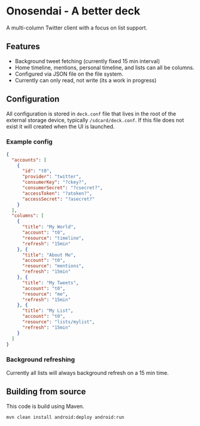 Onosendai - A better deck
=========================

A multi-column Twitter client with a focus on list support.

Features
--------

* Background tweet fetching (currently fixed 15 min interval)
* Home timeline, mentions, personal timeline, and lists can all be columns.
* Configured via JSON file on the file system.
* Currently can only read, not write (its a work in progress)

Configuration
-------------

All configuration is stored in `deck.conf` file that lives in the root
of the external storage device, typically `/sdcard/deck.conf`.
If this file does not exist it will created when the UI is launched.

### Example config

```JSON
{
  "accounts": [
    {
      "id": "t0",
      "provider": "twitter",
      "consumerKey": "?ckey?",
      "consumerSecret": "?csecret?",
      "accessToken": "?atoken?",
      "accessSecret": "?asecret?"
    }
  ],
  "columns": [
    {
      "title": "My World",
      "account": "t0",
      "resource": "timeline",
      "refresh": "15min"
    }, {
      "title": "About Me",
      "account": "t0",
      "resource": "mentions",
      "refresh": "15min"
    }, {
      "title": "My Tweets",
      "account": "t0",
      "resource": "me",
      "refresh": "15min"
    }, {
      "title": "My List",
      "account": "t0",
      "resource": "lists/mylist",
      "refresh": "15min"
    }
  ]
}
```

### Background refreshing

Currently all lists will always background refresh on a 15 min time.

Building from source
--------------------

This code is build using Maven.

```sh
mvn clean install android:deploy android:run
```

